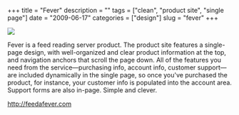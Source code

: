 +++
title = "Fever"
description = ""
tags = ["clean", "product site", "single page"]
date = "2009-06-17"
categories = ["design"]
slug = "fever"
+++


 

  <div id="screens-thumbs" class="clearfix">
    <div class="txt-center" id="design-submission"><a href="http://feedafever.com/"><img id='bluga-thumbnail-1755' class='bluga-thumbnail large' src='http://media.konigi.com/bluga/
wt4a38fdc731fa9_0.jpg'/></a></div>  
  </div>   
<p>Fever is a feed reading server product. The product site features a single-page design, with well-organized and clear product information at the top, and navigation anchors that scroll the page down. All of the features you need from the service&#8212;purchasing info, account info, customer support&#8212;are included dynamically in the single page, so once you've purchased the product, for instance, your customer info is populated into the account area. Support forms are also in-page. Simple and clever.</p>
<p><a href="http://feedafever.com/">http://feedafever.com</a></p>




